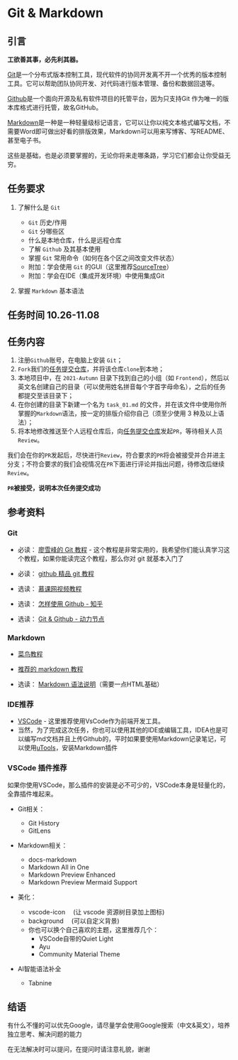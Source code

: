 # Git & Markdown

## 引言

**工欲善其事，必先利其器。**

[Git](https://git-scm.com/)是一个分布式版本控制工具，现代软件的协同开发离不开一个优秀的版本控制工具。它可以帮助团队协同开发、对代码进行版本管理、备份和数据回退等。

[Github](https://github.com/)是一个面向开源及私有软件项目的托管平台，因为只支持Git 作为唯一的版本库格式进行托管，故名GitHub。

[Markdown](https://guides.github.com/features/mastering-markdown/)是一种是一种轻量级标记语言，它可以让你以纯文本格式编写文档，不需要Word即可做出好看的排版效果，Markdown可以用来写博客、写README、甚至电子书。

这些是基础，也是必须要掌握的，无论你将来走哪条路，学习它们都会让你受益无穷。

## 任务要求

1. 了解什么是 `Git`

    - `Git` 历史/作用
    - `Git` 分哪些区
    - 什么是本地仓库，什么是远程仓库
    - 了解 `Github` 及其基本使用
    - 掌握 `Git` 常用命令（如何在各个区之间改变文件状态）
    - 附加：学会使用 `Git` 的GUI（这里推荐[SourceTree](https://www.sourcetreeapp.com/)）
    - 附加：学会在IDE（集成开发环境）中使用集成Git

2. 掌握 `Markdown` 基本语法

## 任务时间 10.26-11.08

## 任务内容

1. 注册`Github`账号，在电脑上安装 `Git`；
2. `Fork`我们的[任务提交仓库](https://github.com/TECHF5VE/TechMap-Works)，并将该仓库`clone`到本地；
3. 本地项目中，在 `2021-Autumn` 目录下找到自己的小组（如 `Frontend`），然后以英文名创建自己的目录（可以使用姓名拼音每个字首字母命名），之后的任务都提交至该目录下；
4. 在你创建的目录下新建一个名为 `task_01.md` 的文件，并在该文件中使用你所掌握的`Markdown`语法，按一定的排版介绍你自己（须至少使用 3 种及以上语法）；
5. 将本地修改推送至个人远程仓库后，向[任务提交仓库](https://github.com/TECHF5VE/TechMap-Works)发起`PR`，等待相关人员`Review`。

我们会在你的`PR`发起后，尽快进行`Review`，符合要求的`PR`将会被接受并合并进主分支；不符合要求的我们会视情况在`PR`下面进行评论并指出问题，待修改后继续`Review`。

**`PR`被接受，说明本次任务提交成功**

## 参考资料

### Git

- 必读： [廖雪峰的 Git 教程](https://www.liaoxuefeng.com/wiki/896043488029600) - 这个教程是非常实用的，我希望你们能认真学习这个教程，如果你能读完这个教程，那么你对 git 就基本入门了

- 必读： [github 精品 git 教程](https://github.com/xirong/my-git/blob/master/git-workflow-tutorial.md)

- 选读： [慕课网视频教程](https://www.imooc.com/learn/1278)

- 选读： [怎样使用 Github - 知乎](https://www.zhihu.com/question/20070065)

- 选读： [Git & Github - 动力节点](./git.docx)

### Markdown

- [菜鸟教程](https://www.runoob.com/markdown/md-tutorial.html)

- [推荐的 markdown 教程](https://www.jianshu.com/p/191d1e21f7ed)

- 选读： [Markdown 语法说明](https://www.appinn.com/markdown/)（需要一点HTML基础）

### IDE推荐

- [VSCode](https://code.visualstudio.com/) - 这里推荐使用VsCode作为前端开发工具。
- 当然，为了完成这次任务，你也可以使用其他的IDE或编辑工具，IDEA也是可以编写md文档并且上传Github的，平时如果要使用Markdown记录笔记，可以使用[uTools](http://www.u.tools/)，安装Markdown插件

### VSCode 插件推荐

如果你使用VSCode，那么插件的安装是必不可少的，VSCode本身是轻量化的，全靠插件堆起来。

- Git相关：
  - Git History
  - GitLens

- Markdown相关：
  - docs-markdown
  - Markdown All in One
  - Markdown Preview Enhanced
  - Markdown Preview Mermaid Support

- 美化：
  - vscode-icon 　(让 vscode 资源树目录加上图标)
  - background 　(可以自定义背景)
  - 你也可以换个自己喜欢的主题，这里推荐几个：
    - VSCode自带的Quiet Light
    - Ayu
    - Community Material Theme

- AI智能语法补全
  - Tabnine

## 结语

有什么不懂的可以优先Google，请尽量学会使用Google搜索（中文&英文），培养独立思考、解决问题的能力

在无法解决时可以提问，在提问时请注意礼貌，谢谢
